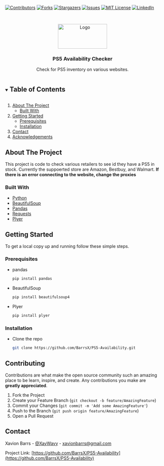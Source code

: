 <!--
*** Thanks for checking out the Best-README-Template. If you have a suggestion
*** that would make this better, please fork the repo and create a pull request
*** or simply open an issue with the tag "enhancement".
*** Thanks again! Now go create something AMAZING! :D
***
***
***
*** To avoid retyping too much info. Do a search and replace for the following:
*** github_username, repo_name, twitter_handle, email, project_title, project_description
-->



<!-- PROJECT SHIELDS -->
<!--
*** I'm using markdown "reference style" links for readability.
*** Reference links are enclosed in brackets [ ] instead of parentheses ( ).
*** See the bottom of this document for the declaration of the reference variables
*** for contributors-url, forks-url, etc. This is an optional, concise syntax you may use.
*** https://www.markdownguide.org/basic-syntax/#reference-style-links
-->
[![Contributors][contributors-shield]][contributors-url]
[![Forks][forks-shield]][forks-url]
[![Stargazers][stars-shield]][stars-url]
[![Issues][issues-shield]][issues-url]
[![MIT License][license-shield]][license-url]
[![LinkedIn][linkedin-shield]][linkedin-url]



<!-- PROJECT LOGO -->
<br />
<p align="center">
  <a href="https://github.com/BarrsX/PS5-Availability">
    <img src="https://gamespot1.cbsistatic.com/uploads/screen_kubrick/1179/11799911/3682516-ps5_digitaledition_render_withnotice_01.jpg" alt="Logo" width="160" height="80">
  </a>

  <h3 align="center">PS5 Availability Checker</h3>

  <p align="center">
    Check for PS5 inventory on various websites.
    <br />
  </p>
</p>



<!-- TABLE OF CONTENTS -->
<details open="open">
  <summary><h2 style="display: inline-block">Table of Contents</h2></summary>
  <ol>
    <li>
      <a href="#about-the-project">About The Project</a>
      <ul>
        <li><a href="#built-with">Built With</a></li>
      </ul>
    </li>
    <li>
      <a href="#getting-started">Getting Started</a>
      <ul>
        <li><a href="#prerequisites">Prerequisites</a></li>
        <li><a href="#installation">Installation</a></li>
      </ul>
    </li>
    <li><a href="#contact">Contact</a></li>
    <li><a href="#acknowledgements">Acknowledgements</a></li>
  </ol>
</details>



<!-- ABOUT THE PROJECT -->
## About The Project

This project is code to check various retailers to see id they have a PS5 in stock. Currently the suppoerted store are Amazon, Bestbuy, and Walmart.
**If there is an error connecting to the website, change the proxies**


### Built With

* [Python](https://www.python.org/)
* [BeautifulSoup](https://realpython.com/beautiful-soup-web-scraper-python/)
* [Pandas](https://pandas.pydata.org/)
* [Requests](https://realpython.com/python-requests/)
* [Plyer](https://www.geeksforgeeks.org/python-desktop-notifier-using-plyer-module/)



<!-- GETTING STARTED -->
## Getting Started

To get a local copy up and running follow these simple steps.

### Prerequisites

* pandas
  ```sh
  pip install pandas
  ```
* BeautifulSoup
  ```sh
  pip install beautifulsoup4
  ```
* Plyer
  ```sh
  pip install plyer
  ```

### Installation

* Clone the repo
   ```sh
   git clone https://github.com/BarrsX/PS5-Availability.git
   ```


<!-- CONTRIBUTING -->
## Contributing

Contributions are what make the open source community such an amazing place to be learn, inspire, and create. Any contributions you make are **greatly appreciated**.

1. Fork the Project
2. Create your Feature Branch (`git checkout -b feature/AmazingFeature`)
3. Commit your Changes (`git commit -m 'Add some AmazingFeature'`)
4. Push to the Branch (`git push origin feature/AmazingFeature`)
5. Open a Pull Request



<!-- CONTACT -->
## Contact

Xavion Barrs - [@XayWavy](https://twitter.com/XayWavy) - xavionbarrs@gmail.com

Project Link: [https://github.com/BarrsX/PS5-Availability](https://github.com/BarrsX/PS5-Availability)





<!-- MARKDOWN LINKS & IMAGES -->
<!-- https://www.markdownguide.org/basic-syntax/#reference-style-links -->
[contributors-shield]: https://img.shields.io/github/contributors/github_username/repo.svg?style=for-the-badge
[contributors-url]: https://github.com/github_username/repo/graphs/contributors
[forks-shield]: https://img.shields.io/github/forks/github_username/repo.svg?style=for-the-badge
[forks-url]: https://github.com/github_username/repo/network/members
[stars-shield]: https://img.shields.io/github/stars/github_username/repo.svg?style=for-the-badge
[stars-url]: https://github.com/github_username/repo/stargazers
[issues-shield]: https://img.shields.io/github/issues/github_username/repo.svg?style=for-the-badge
[issues-url]: https://github.com/github_username/repo/issues
[license-shield]: https://img.shields.io/github/license/github_username/repo.svg?style=for-the-badge
[license-url]: https://github.com/github_username/repo/blob/master/LICENSE.txt
[linkedin-shield]: https://img.shields.io/badge/-LinkedIn-black.svg?style=for-the-badge&logo=linkedin&colorB=555
[linkedin-url]: https://linkedin.com/in/github_username
